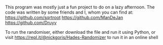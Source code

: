 This program was mostly just a fun project to do on a lazy afternoon. The code was written by some friends and I, whom you can find at:
https://github.com/sqrtroot
https://github.com/ManDeJan
https://github.com/Druyv

To run the randomiser, either download the file and run it using Python, or visit https://repl.it/@nickgoris/Hades-Randomizer to run it in an online shell
